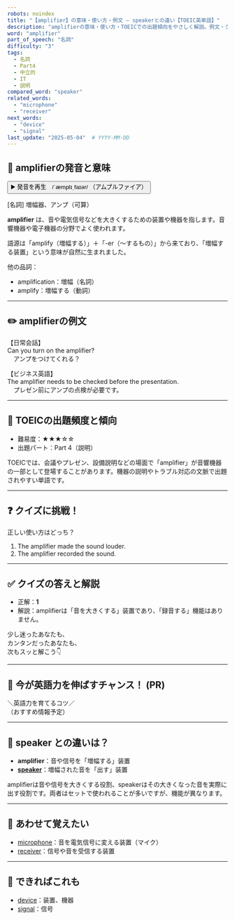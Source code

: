 ```yaml
---
robots: noindex
title: "【amplifier】の意味・使い方・例文 ― speakerとの違い【TOEIC英単語】"
description: "amplifierの意味・使い方・TOEICでの出題傾向をやさしく解説。例文・クイズ付きでspeakerとの違いもわかりやすく学べます。"
word: "amplifier"
part_of_speech: "名詞"
difficulty: "3"
tags:
  - 名詞
  - Part4
  - 中立的
  - IT
  - 説明
compared_word: "speaker"
related_words:
  - "microphone"
  - "receiver"
next_words:
  - "device"
  - "signal"
last_update: "2025-05-04"  # YYYY-MM-DD
---
```


## 🔰 amplifierの発音と意味

<button class="play-audio" onclick="playTTS('amplifier')">
  <span class="play-audio-main">
    ▶️ 発音を再生　/ˈæmplɪˌfaɪər/
  </span>
  <span class="play-audio-sub">
    （アムプルファイア）
  </span>
</button>

[名詞] 増幅器、アンプ（可算）

**amplifier** は、音や電気信号などを大きくするための装置や機器を指します。音響機器や電子機器の分野でよく使われます。

語源は「amplify（増幅する）」＋「-er（～するもの）」から来ており、「増幅する装置」という意味が自然に生まれました。

他の品詞：  
- amplification：増幅（名詞）
- amplify：増幅する（動詞）

---

## ✏️ amplifierの例文

【日常会話】  
Can you turn on the amplifier?  
　アンプをつけてくれる？

【ビジネス英語】  
The amplifier needs to be checked before the presentation.  
　プレゼン前にアンプの点検が必要です。

---

## 🎯 TOEICの出題頻度と傾向

- 難易度：★★★☆☆
- 出題パート：Part 4（説明）

TOEICでは、会議やプレゼン、設備説明などの場面で「amplifier」が音響機器の一部として登場することがあります。機器の説明やトラブル対応の文脈で出題されやすい単語です。

---

## ❓ クイズに挑戦！

正しい使い方はどっち？

1. The amplifier made the sound louder.  
2. The amplifier recorded the sound.

---

## ✅ クイズの答えと解説

- 正解：**1**
- 解説：amplifierは「音を大きくする」装置であり、「録音する」機能はありません。

少し迷ったあなたも、  
カンタンだったあなたも、  
次もスッと解こう👇️

---

## 🚀 今が英語力を伸ばすチャンス！ (PR)

<div class="info-center">
＼英語力を育てるコツ／<br>  
（おすすめ情報予定）
</div>

---

## 🤔  speaker との違いは？

- **amplifier**：音や信号を「増幅する」装置
- **[speaker](/speaker)**：増幅された音を「出す」装置

amplifierは音や信号を大きくする役割、speakerはその大きくなった音を実際に出す役割です。両者はセットで使われることが多いですが、機能が異なります。

---

## 🧩 あわせて覚えたい

- [microphone](/microphone)：音を電気信号に変える装置（マイク）
- [receiver](/receiver)：信号や音を受信する装置

---

## 📖 できればこれも

- [device](/device)：装置、機器
- [signal](/signal)：信号

<!-- cvid: aid27_bid04 -->
